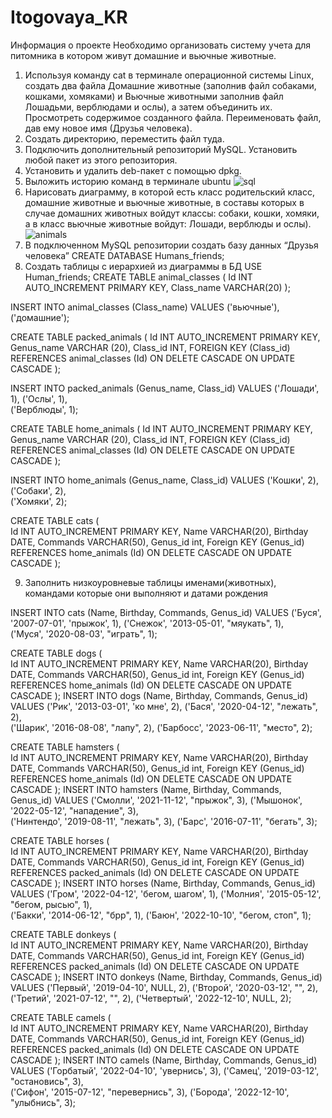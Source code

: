 # Itogovaya_KR
Информация о проекте
Необходимо организовать систему учета для питомника в котором живут
домашние и вьючные животные.
1. Используя команду cat в терминале операционной системы Linux, создать
два файла Домашние животные (заполнив файл собаками, кошками,
хомяками) и Вьючные животными заполнив файл Лошадьми, верблюдами и
ослы), а затем объединить их. Просмотреть содержимое созданного файла.
Переименовать файл, дав ему новое имя (Друзья человека).
2. Создать директорию, переместить файл туда.
3. Подключить дополнительный репозиторий MySQL. Установить любой пакет
из этого репозитория.
4. Установить и удалить deb-пакет с помощью dpkg.
5. Выложить историю команд в терминале ubuntu
  ![sql](https://github.com/Gamz148/Itogovaya_KR/assets/97736124/8579abe0-e222-4752-9249-51f244a5110e)
6. Нарисовать диаграмму, в которой есть класс родительский класс, домашние
животные и вьючные животные, в составы которых в случае домашних
животных войдут классы: собаки, кошки, хомяки, а в класс вьючные животные
войдут: Лошади, верблюды и ослы).
![animals](https://github.com/Gamz148/Itogovaya_KR/assets/97736124/3a7f27c8-ee2b-4e52-a4bd-28b5fd9cb7ec)
7. В подключенном MySQL репозитории создать базу данных “Друзья
человека”
CREATE DATABASE Humans_friends;
8. Создать таблицы с иерархией из диаграммы в БД
USE Human_friends;
CREATE TABLE animal_classes
(
	Id INT AUTO_INCREMENT PRIMARY KEY, 
	Class_name VARCHAR(20)
);

INSERT INTO animal_classes (Class_name)
VALUES ('вьючные'),('домашние');  


CREATE TABLE packed_animals
(
	  Id INT AUTO_INCREMENT PRIMARY KEY,
    Genus_name VARCHAR (20),
    Class_id INT,
    FOREIGN KEY (Class_id) REFERENCES animal_classes (Id) ON DELETE CASCADE ON UPDATE CASCADE
);

INSERT INTO packed_animals (Genus_name, Class_id)
VALUES 
('Лошади', 1),
('Ослы', 1),  
('Верблюды', 1); 
    
CREATE TABLE home_animals
(
	  Id INT AUTO_INCREMENT PRIMARY KEY,
    Genus_name VARCHAR (20),
    Class_id INT,
    FOREIGN KEY (Class_id) REFERENCES animal_classes (Id) ON DELETE CASCADE ON UPDATE CASCADE
);

INSERT INTO home_animals (Genus_name, Class_id)
VALUES 
('Кошки', 2),
('Собаки', 2),  
('Хомяки', 2); 

CREATE TABLE cats 
(       
    Id INT AUTO_INCREMENT PRIMARY KEY, 
    Name VARCHAR(20), 
    Birthday DATE,
    Commands VARCHAR(50),
    Genus_id int,
    Foreign KEY (Genus_id) REFERENCES home_animals (Id) ON DELETE CASCADE ON UPDATE CASCADE
);

9. Заполнить низкоуровневые таблицы именами(животных), командами
которые они выполняют и датами рождения

INSERT INTO cats (Name, Birthday, Commands, Genus_id)
VALUES 
('Буся', '2007-07-01', 'прыжок', 1),
('Снежок', '2013-05-01', "мяукать", 1),  
('Муся', '2020-08-03', "играть", 1); 

CREATE TABLE dogs 
(       
    Id INT AUTO_INCREMENT PRIMARY KEY, 
    Name VARCHAR(20), 
    Birthday DATE,
    Commands VARCHAR(50),
    Genus_id int,
    Foreign KEY (Genus_id) REFERENCES home_animals (Id) ON DELETE CASCADE ON UPDATE CASCADE
);
INSERT INTO dogs (Name, Birthday, Commands, Genus_id)
VALUES 
('Рик', '2013-03-01', 'ко мне', 2),
('Бася', '2020-04-12', "лежать", 2),  
('Шарик', '2016-08-08', "лапу", 2), 
('Барбосс', '2023-06-11', "место", 2);

CREATE TABLE hamsters 
(       
    Id INT AUTO_INCREMENT PRIMARY KEY, 
    Name VARCHAR(20), 
    Birthday DATE,
    Commands VARCHAR(50),
    Genus_id int,
    Foreign KEY (Genus_id) REFERENCES home_animals (Id) ON DELETE CASCADE ON UPDATE CASCADE
);
INSERT INTO hamsters (Name, Birthday, Commands, Genus_id)
VALUES 
('Смолли', '2021-11-12', "прыжок", 3),
('Мышонок', '2022-05-12', "нападение", 3),  
('Нинтендо', '2019-08-11', "лежать", 3), 
('Барс', '2016-07-11', "бегать", 3);

CREATE TABLE horses 
(       
    Id INT AUTO_INCREMENT PRIMARY KEY, 
    Name VARCHAR(20), 
    Birthday DATE,
    Commands VARCHAR(50),
    Genus_id int,
    Foreign KEY (Genus_id) REFERENCES packed_animals (Id) ON DELETE CASCADE ON UPDATE CASCADE
);
INSERT INTO horses (Name, Birthday, Commands, Genus_id)
VALUES 
('Гром', '2022-04-12', 'бегом, шагом', 1),
('Молния', '2015-05-12', "бегом, рысью", 1),  
('Бакки', '2014-06-12', "брр", 1), 
('Баюн', '2022-10-10', "бегом, стоп", 1);

CREATE TABLE donkeys 
(       
    Id INT AUTO_INCREMENT PRIMARY KEY, 
    Name VARCHAR(20), 
    Birthday DATE,
    Commands VARCHAR(50),
    Genus_id int,
    Foreign KEY (Genus_id) REFERENCES packed_animals (Id) ON DELETE CASCADE ON UPDATE CASCADE
);
INSERT INTO donkeys (Name, Birthday, Commands, Genus_id)
VALUES 
('Первый', '2019-04-10', NULL, 2),
('Второй', '2020-03-12', "", 2),  
('Третий', '2021-07-12', "", 2), 
('Четвертый', '2022-12-10', NULL, 2);

CREATE TABLE camels 
(       
    Id INT AUTO_INCREMENT PRIMARY KEY, 
    Name VARCHAR(20), 
    Birthday DATE,
    Commands VARCHAR(50),
    Genus_id int,
    Foreign KEY (Genus_id) REFERENCES packed_animals (Id) ON DELETE CASCADE ON UPDATE CASCADE
);
INSERT INTO camels (Name, Birthday, Commands, Genus_id)
VALUES 
('Горбатый', '2022-04-10', 'увернись', 3),
('Самец', '2019-03-12', "остановись", 3),  
('Сифон', '2015-07-12', "перевернись", 3), 
('Борода', '2022-12-10', "улыбнись", 3);

